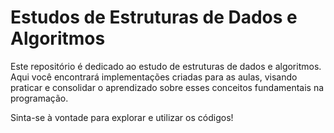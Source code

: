# Estudos de Estruturas de Dados e Algoritmos

Este repositório é dedicado ao estudo de estruturas de dados e algoritmos. Aqui você encontrará implementações criadas para as aulas, visando praticar e consolidar o aprendizado sobre esses conceitos fundamentais na programação.

Sinta-se à vontade para explorar e utilizar os códigos!
